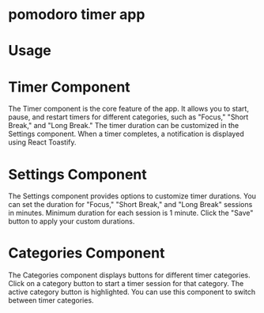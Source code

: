 # pomodoro timer app
# Usage
# Timer Component
The Timer component is the core feature of the app.
It allows you to start, pause, and restart timers for different categories, such as "Focus," "Short Break," and "Long Break."
The timer duration can be customized in the Settings component.
When a timer completes, a notification is displayed using React Toastify.
# Settings Component
The Settings component provides options to customize timer durations.
You can set the duration for "Focus," "Short Break," and "Long Break" sessions in minutes.
Minimum duration for each session is 1 minute.
Click the "Save" button to apply your custom durations.
# Categories Component
The Categories component displays buttons for different timer categories.
Click on a category button to start a timer session for that category.
The active category button is highlighted.
You can use this component to switch between timer categories.

